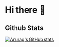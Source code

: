 # Hi there 👋

<!--
**rosered11/rosered11** is a ✨ _special_ ✨ repository because its `README.md` (this file) appears on your GitHub profile.

Here are some ideas to get you started:

- 🔭 I’m currently working on ...
- 🌱 I’m currently learning ...
- 👯 I’m looking to collaborate on ...
- 🤔 I’m looking for help with ...
- 💬 Ask me about ...
- 📫 How to reach me: ...
- 😄 Pronouns: ...
- ⚡ Fun fact: ...
-->

## Github Stats

[![Anurag's GitHub stats](https://github-readme-stats.vercel.app/api?username=rosered11)](https://github.com/anuraghazra/github-readme-stats)
